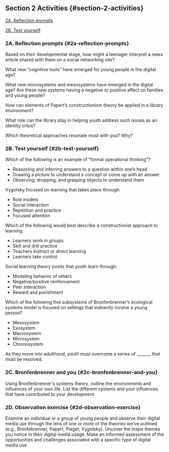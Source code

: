 ## Section 2 Activities {#section-2-activities}

[2A. Reflection prompts](#2a-reflection-prompts)

[2B. Test yourself](#2b-test-yourself)

### 2A. Reflection prompts {#2a-reflection-prompts}

Based on their developmental stage, how might a teenager interpret a news article shared with them on a social networking site?

What new “cognitive tools” have emerged for young people in the digital age?

What new microsystems and mesosystems have emerged in the digital age? Are these new systems having a negative or positive affect on families and young people?

How can elements of Papert’s constructionism theory be applied in a library environment?

What role can the library play in helping youth address such issues as an identity crisis?

Which theoretical approaches resonate most with you? Why?

### 2B. Test yourself {#2b-test-yourself}

Which of the following is an example of “formal operational thinking”?

*   Reasoning and inferring answers to a question within one’s head
*   Drawing a picture to understand a concept or come up with an answer
*   Observing, dropping, and grasping objects to understand them

Vygotsky focused on learning that takes place through:

*   Role models
*   Social interaction
*   Repetition and practice
*   Focused attention

Which of the following would best describe a constructionist approach to learning:

*   Learners work in groups
*   Skill and drill practice
*   Teachers instruct or direct learning
*   Learners take control

Social learning theory posits that youth learn through:

*   Modeling behavior of others
*   Negative/positive reinforcement
*   Peer interaction
*   Reward and punishment

Which of the following five subsystems of Bronfenbrenner’s ecological systems model is focused on settings that indirectly involve a young person?

*   Mesosystem
*   Exosystem
*   Macrosystem
*   Microsystem
*   Chronosystem

As they move into adulthood, youth must overcome a series of _______ that must be resolved.

### 

### 2C. Bronfenbrenner and you {#2c-bronfenbrenner-and-you}

Using Bronfenbrenner&#039;s systems theory, outline the environments and influences of your own life. List the different systems and your influences that have contributed to your development.

### 2D. Observation exercise {#2d-observation-exercise}

Examine an individual or a group of young people and observe their digital media use through the lens of one or more of the theories we&#039;ve outlined (e.g., Bronfebrenner, Papert, Piaget, Vygotsky). Uncover the major themes you notice in their digital media usage. Make an informed assessment of the opportunities and challenges associated with a specific type of digital media use.